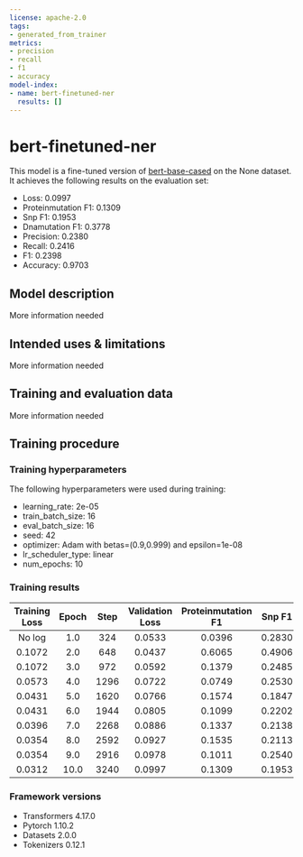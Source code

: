 ```yaml
---
license: apache-2.0
tags:
- generated_from_trainer
metrics:
- precision
- recall
- f1
- accuracy
model-index:
- name: bert-finetuned-ner
  results: []
---
```


<!-- This model card has been generated automatically according to the information the Trainer had access to. You
should probably proofread and complete it, then remove this comment. -->

# bert-finetuned-ner

This model is a fine-tuned version of [bert-base-cased](https://huggingface.co/bert-base-cased) on the None dataset.
It achieves the following results on the evaluation set:
- Loss: 0.0997
- Proteinmutation F1: 0.1309
- Snp F1: 0.1953
- Dnamutation F1: 0.3778
- Precision: 0.2380
- Recall: 0.2416
- F1: 0.2398
- Accuracy: 0.9703

## Model description

More information needed

## Intended uses & limitations

More information needed

## Training and evaluation data

More information needed

## Training procedure

### Training hyperparameters

The following hyperparameters were used during training:
- learning_rate: 2e-05
- train_batch_size: 16
- eval_batch_size: 16
- seed: 42
- optimizer: Adam with betas=(0.9,0.999) and epsilon=1e-08
- lr_scheduler_type: linear
- num_epochs: 10

### Training results

| Training Loss | Epoch | Step | Validation Loss | Proteinmutation F1 | Snp F1 | Dnamutation F1 | Precision | Recall | F1     | Accuracy |
|:-------------:|:-----:|:----:|:---------------:|:------------------:|:------:|:--------------:|:---------:|:------:|:------:|:--------:|
| No log        | 1.0   | 324  | 0.0533          | 0.0396             | 0.2830 | 0.4667         | 0.2334    | 0.3221 | 0.2707 | 0.9788   |
| 0.1072        | 2.0   | 648  | 0.0437          | 0.6065             | 0.4906 | 0.5009         | 0.4802    | 0.6348 | 0.5468 | 0.9868   |
| 0.1072        | 3.0   | 972  | 0.0592          | 0.1379             | 0.2485 | 0.2005         | 0.1639    | 0.2228 | 0.1889 | 0.9731   |
| 0.0573        | 4.0   | 1296 | 0.0722          | 0.0749             | 0.2530 | 0.4692         | 0.2705    | 0.2959 | 0.2826 | 0.9749   |
| 0.0431        | 5.0   | 1620 | 0.0766          | 0.1574             | 0.1847 | 0.2540         | 0.1766    | 0.2285 | 0.1992 | 0.9723   |
| 0.0431        | 6.0   | 1944 | 0.0805          | 0.1099             | 0.2202 | 0.2383         | 0.1657    | 0.2097 | 0.1851 | 0.9715   |
| 0.0396        | 7.0   | 2268 | 0.0886          | 0.1337             | 0.2138 | 0.4318         | 0.2683    | 0.2678 | 0.2680 | 0.9724   |
| 0.0354        | 8.0   | 2592 | 0.0927          | 0.1535             | 0.2113 | 0.3769         | 0.2505    | 0.2528 | 0.2516 | 0.9714   |
| 0.0354        | 9.0   | 2916 | 0.0978          | 0.1011             | 0.2540 | 0.3812         | 0.2495    | 0.2528 | 0.2512 | 0.9705   |
| 0.0312        | 10.0  | 3240 | 0.0997          | 0.1309             | 0.1953 | 0.3778         | 0.2380    | 0.2416 | 0.2398 | 0.9703   |


### Framework versions

- Transformers 4.17.0
- Pytorch 1.10.2
- Datasets 2.0.0
- Tokenizers 0.12.1
